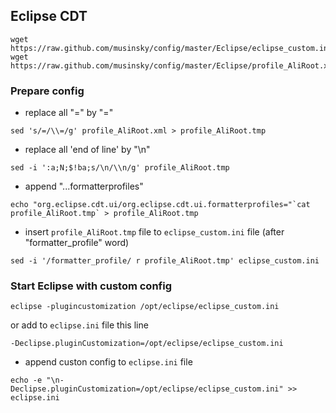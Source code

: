 Eclipse CDT
-----------
```
wget https://raw.github.com/musinsky/config/master/Eclipse/eclipse_custom.ini
wget https://raw.github.com/musinsky/config/master/Eclipse/profile_AliRoot.xml
```

### Prepare config

* replace all "=" by "\="
```
sed 's/=/\\=/g' profile_AliRoot.xml > profile_AliRoot.tmp
```

* replace all 'end of line' by "\n"
```
sed -i ':a;N;$!ba;s/\n/\\n/g' profile_AliRoot.tmp
```

* append "...formatterprofiles"
```
echo "org.eclipse.cdt.ui/org.eclipse.cdt.ui.formatterprofiles="`cat profile_AliRoot.tmp` > profile_AliRoot.tmp
```

* insert ``profile_AliRoot.tmp`` file to ``eclipse_custom.ini`` file (after "formatter_profile" word)
```
sed -i '/formatter_profile/ r profile_AliRoot.tmp' eclipse_custom.ini
```

### Start Eclipse with custom config

```
eclipse -plugincustomization /opt/eclipse/eclipse_custom.ini
```
or add to ``eclipse.ini`` file this line

```
-Declipse.pluginCustomization=/opt/eclipse/eclipse_custom.ini
```

* append custon config to ``eclipse.ini`` file
```
echo -e "\n-Declipse.pluginCustomization=/opt/eclipse/eclipse_custom.ini" >> eclipse.ini
```
